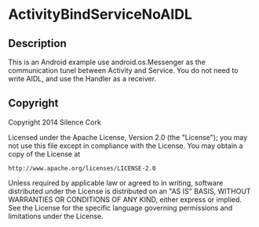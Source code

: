 ActivityBindServiceNoAIDL
==============

Description
--------------

This is an Android example use android.os.Messenger as the communication tunel between Activity and Service.
You do not need to write AIDL, and use the Handler as a receiver.



Copyright
--------------

Copyright 2014 Silence Cork

Licensed under the Apache License, Version 2.0 (the "License");
you may not use this file except in compliance with the License.
You may obtain a copy of the License at

    http://www.apache.org/licenses/LICENSE-2.0

Unless required by applicable law or agreed to in writing, software
distributed under the License is distributed on an "AS IS" BASIS,
WITHOUT WARRANTIES OR CONDITIONS OF ANY KIND, either express or implied.
See the License for the specific language governing permissions and
limitations under the License.